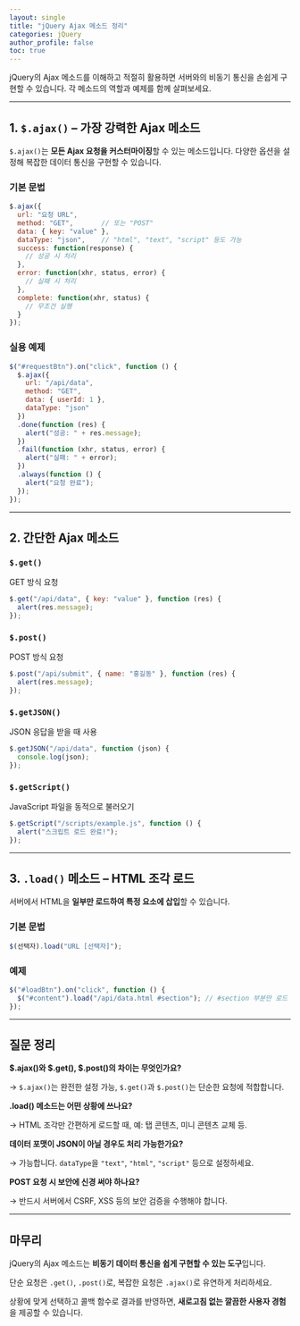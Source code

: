 ```yaml
---
layout: single
title: "jQuery Ajax 메소드 정리"
categories: jQuery
author_profile: false
toc: true
---
```


jQuery의 Ajax 메소드를 이해하고 적절히 활용하면 서버와의 비동기 통신을 손쉽게 구현할 수 있습니다. 각 메소드의 역할과 예제를 함께 살펴보세요.

------

## 1. `$.ajax()` – 가장 강력한 Ajax 메소드

`$.ajax()`는 **모든 Ajax 요청을 커스터마이징**할 수 있는 메소드입니다. 다양한 옵션을 설정해 복잡한 데이터 통신을 구현할 수 있습니다.

### 기본 문법

```jsx
$.ajax({
  url: "요청 URL",
  method: "GET",       // 또는 "POST"
  data: { key: "value" },
  dataType: "json",    // "html", "text", "script" 등도 가능
  success: function(response) {
    // 성공 시 처리
  },
  error: function(xhr, status, error) {
    // 실패 시 처리
  },
  complete: function(xhr, status) {
    // 무조건 실행
  }
});
```

### 실용 예제

```jsx
$("#requestBtn").on("click", function () {
  $.ajax({
    url: "/api/data",
    method: "GET",
    data: { userId: 1 },
    dataType: "json"
  })
  .done(function (res) {
    alert("성공: " + res.message);
  })
  .fail(function (xhr, status, error) {
    alert("실패: " + error);
  })
  .always(function () {
    alert("요청 완료");
  });
});
```

------

## 2. 간단한 Ajax 메소드

### `$.get()`

GET 방식 요청

```jsx
$.get("/api/data", { key: "value" }, function (res) {
  alert(res.message);
});
```

### `$.post()`

POST 방식 요청

```jsx
$.post("/api/submit", { name: "홍길동" }, function (res) {
  alert(res.message);
});
```

### `$.getJSON()`

JSON 응답을 받을 때 사용

```jsx
$.getJSON("/api/data", function (json) {
  console.log(json);
});
```

### `$.getScript()`

JavaScript 파일을 동적으로 불러오기

```jsx
$.getScript("/scripts/example.js", function () {
  alert("스크립트 로드 완료!");
});
```

------

## 3. `.load()` 메소드 – HTML 조각 로드

서버에서 HTML을 **일부만 로드하여 특정 요소에 삽입**할 수 있습니다.

### 기본 문법

```jsx
$(선택자).load("URL [선택자]");
```

### 예제

```jsx
$("#loadBtn").on("click", function () {
  $("#content").load("/api/data.html #section"); // #section 부분만 로드
});
```

------

## 질문 정리

**$.ajax()와 $.get(), $.post()의 차이는 무엇인가요?**

→ `$.ajax()`는 완전한 설정 가능, `$.get()`과 `$.post()`는 단순한 요청에 적합합니다.

**.load() 메소드는 어떤 상황에 쓰나요?**

→ HTML 조각만 간편하게 로드할 때, 예: 탭 콘텐츠, 미니 콘텐츠 교체 등.

**데이터 포맷이 JSON이 아닐 경우도 처리 가능한가요?**

→ 가능합니다. `dataType`을 `"text"`, `"html"`, `"script"` 등으로 설정하세요.

**POST 요청 시 보안에 신경 써야 하나요?**

→ 반드시 서버에서 CSRF, XSS 등의 보안 검증을 수행해야 합니다.

------

## 마무리

jQuery의 Ajax 메소드는 **비동기 데이터 통신을 쉽게 구현할 수 있는 도구**입니다.

단순 요청은 `.get()`, `.post()`로, 복잡한 요청은 `.ajax()`로 유연하게 처리하세요.

상황에 맞게 선택하고 콜백 함수로 결과를 반영하면, **새로고침 없는 깔끔한 사용자 경험**을 제공할 수 있습니다.
